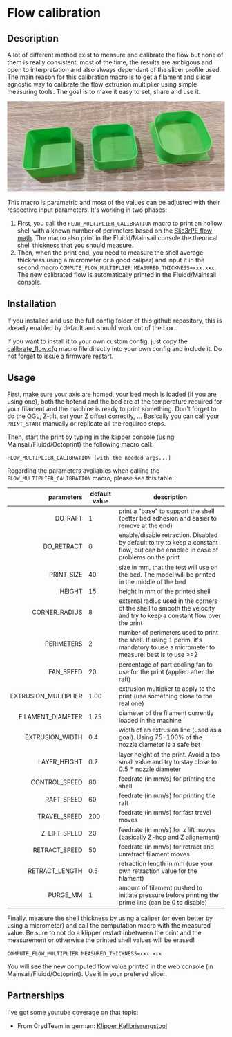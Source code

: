 # Flow calibration

## Description

A lot of different method exist to measure and calibrate the flow but none of them is really consistent: most of the time, the results are ambigous and open to interpretation and also always dependant of the slicer profile used. The main reason for this calibration macro is to get a filament and slicer agnostic way to calibrate the flow extrusion multiplier using simple measuring tools. The goal is to make it easy to set, share and use it.

![flow_calibration.png](./../images/flow_calibration.png)

This macro is parametric and most of the values can be adjusted with their respective input parameters. It's working in two phases:
  1. First, you call the `FLOW_MULTIPLIER_CALIBRATION` macro to print an hollow shell with a known number of perimeters based on the [Slic3rPE flow math](https://manual.slic3r.org/advanced/flow-math). The macro also print in the Fluidd/Mainsail console the theorical shell thickness that you should measure.
  2. Then, when the print end, you need to measure the shell average thickness using a micrometer or a good caliper) and input it in the second macro `COMPUTE_FLOW_MULTIPLIER MEASURED_THICKNESS=xxx.xxx`. The new calibrated flow is automatically printed in the Fluidd/Mainsail console.


## Installation

If you installed and use the full config folder of this github repository, this is already enabled by default and should work out of the box.

If you want to install it to your own custom config, just copy the [calibrate_flow.cfg](./../../macros/calibration/calibrate_flow.cfg) macro file directly into your own config and include it. Do not forget to issue a firmware restart.


## Usage

First, make sure your axis are homed, your bed mesh is loaded (if you are using one), both the hotend and the bed are at the temperature required for your filament and the machine is ready to print something. Don't forget to do the QGL, Z-tilt, set your Z offset correctly, ... Basically you can call your `PRINT_START` manually or replicate all the required steps.

Then, start the print by typing in the klipper console (using Mainsail/Fluidd/Octoprint) the following macro call:

```
FLOW_MULTIPLIER_CALIBRATION [with the needed args...]
```

Regarding the parameters availables when calling the `FLOW_MULTIPLIER_CALIBRATION` macro, please see this table:

| parameters | default value | description |
|-----------:|---------------|-------------|
|DO_RAFT|1|print a "base" to support the shell (better bed adhesion and easier to remove at the end)|
|DO_RETRACT|0|enable/disable retraction. Disabled by default to try to keep a constant flow, but can be enabled in case of problems on the print|
|PRINT_SIZE|40|size in mm, that the test will use on the bed. The model will be printed in the middle of the bed|
|HEIGHT|15|height in mm of the printed shell|
|CORNER_RADIUS|8|external radius used in the corners of the shell to smooth the velocity and try to keep a constant flow over the print|
|PERIMETERS|2|number of perimeters used to print the shell. If using 1 perim, it's mandatory to use a micrometer to measure: best is to use >=2|
|FAN_SPEED|20|percentage of part cooling fan to use for the print (applied after the raft)|
|EXTRUSION_MULTIPLIER|1.00|extrusion multiplier to apply to the print (use something close to the real one)|
|FILAMENT_DIAMETER|1.75|diameter of the filament currently loaded in the machine|
|EXTRUSION_WIDTH|0.4|width of an extrusion line (used as a goal). Using 75-100% of the nozzle diameter is a safe bet|
|LAYER_HEIGHT|0.2|layer height of the print. Avoid a too small value and try to stay close to 0.5 * nozzle diameter|
|CONTROL_SPEED|80|feedrate (in mm/s) for printing the shell|
|RAFT_SPEED|60|feedrate (in mm/s) for printing the raft|
|TRAVEL_SPEED|200|feedrate (in mm/s) for fast travel moves|
|Z_LIFT_SPEED|20|feedrate (in mm/s) for z lift moves (basically Z-hop and Z alignement)|
|RETRACT_SPEED|50|feedrate (in mm/s) for retract and unretract filament moves|
|RETRACT_LENGTH|0.5|retraction length in mm (use your own retraction value for the filament)|
|PURGE_MM|1|amount of filament pushed to initiate pressure before printing the prime line (can be 0 to disable)|


Finally, measure the shell thickness by using a caliper (or even better by using a micrometer) and call the computation macro with the measured value. Be sure to not do a klipper restart inbetween the print and the measurement or otherwise the printed shell values will be erased!

```
COMPUTE_FLOW_MULTIPLIER MEASURED_THICKNESS=xxx.xxx
```

You will see the new computed flow value printed in the web console (in Mainsail/Fluidd/Octoprint). Use it in your prefered slicer.


## Partnerships

I've got some youtube coverage on that topic:
  - From CrydTeam in german: [Klipper Kalibrierungstool](https://www.youtube.com/watch?v=wlEl437ix8o&t=458s)
